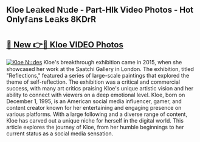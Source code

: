 ## Kloe Le𝚊ked N𝚞de - Part-Hlk Video Photos - Hot Onlyf𝚊ns Le𝚊ks 8KDrR

# <h2><a href="http://ab32243.deff.icu/?id=Kloe">🔗 New 👉🔴 Kloe VIDEO Photos</a></h2>

[![Kloe N𝚞des](https://i.imgur.com/rIISA9y.gif)](http://ab32243.deff.icu/?id=Kloe)
Kloe's breakthrough exhibition came in 2015, when she showcased her work at the Saatchi Gallery in London. The exhibition, titled "Reflections," featured a series of large-scale paintings that explored the theme of self-reflection. The exhibition was a critical and commercial success, with many art critics praising Kloe's unique artistic vision and her ability to connect with viewers on a deep emotional level. Kloe, born on December 1, 1995, is an American social media influencer, gamer, and content creator known for her entertaining and engaging presence on various platforms. With a large following and a diverse range of content, Kloe has carved out a unique niche for herself in the digital world. This article explores the journey of Kloe, from her humble beginnings to her current status as a social media sensation.
